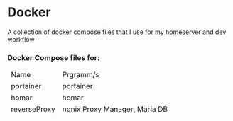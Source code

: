 # Docker


A collection of docker compose files that I use for my homeserver and dev workflow

### Docker Compose files for:

<table>
  <thead>
    <td><bold>Name</bold></td>
    <td><bold>Prgramm/s</bold></td>
  <thead>
  <tr>
    <td>portainer</td>
    <td>portainer</td>
  </tr>
  <tr>
    <td>homar</td>
    <td>homar</td>
  </tr>
  <tr>
    <td>reverseProxy </td>
    <td>ngnix Proxy Manager, Maria DB</td>
  </tr>  
</table>
